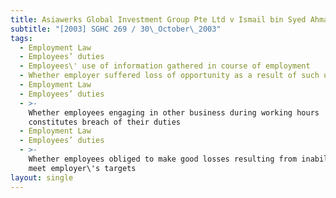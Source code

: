```yaml
---
title: Asiawerks Global Investment Group Pte Ltd v Ismail bin Syed Ahmad and Another
subtitle: "[2003] SGHC 269 / 30\_October\_2003"
tags:
  - Employment Law
  - Employees’ duties
  - Employees\' use of information gathered in course of employment
  - Whether employer suffered loss of opportunity as a result of such use
  - Employment Law
  - Employees’ duties
  - >-
    Whether employees engaging in other business during working hours
    constitutes breach of their duties
  - Employment Law
  - Employees’ duties
  - >-
    Whether employees obliged to make good losses resulting from inability to
    meet employer\'s targets
layout: single
---
```


